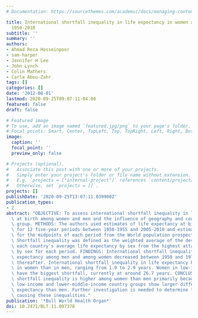 ```yaml
---
# Documentation: https://sourcethemes.com/academic/docs/managing-content/

title: International shortfall inequality in life expectancy in women and in men,
  1950-2010
subtitle: ''
summary: ''
authors:
- Ahmad Reza Hosseinpoor
- sam-harper
- Jennifer H Lee
- John Lynch
- Colin Mathers
- Carla Abou-Zahr
tags: []
categories: []
date: '2012-08-01'
lastmod: 2020-09-25T09:07:11-04:00
featured: false
draft: false

# Featured image
# To use, add an image named `featured.jpg/png` to your page's folder.
# Focal points: Smart, Center, TopLeft, Top, TopRight, Left, Right, BottomLeft, Bottom, BottomRight.
image:
  caption: ''
  focal_point: ''
  preview_only: false

# Projects (optional).
#   Associate this post with one or more of your projects.
#   Simply enter your project's folder or file name without extension.
#   E.g. `projects = ["internal-project"]` references `content/project/deep-learning/index.md`.
#   Otherwise, set `projects = []`.
projects: []
publishDate: '2020-09-25T13:07:11.039900Z'
publication_types:
- 2
abstract: "OBJECTIVE: To assess international shortfall inequality in life expectancy\
  \ at birth among women and men and the influence of geography and country income\
  \ group. METHODS: The authors used estimates of life expectancy at birth, by sex,\
  \ for 12 five-year periods between 1950-1955 and 2005-2010 and estimates of population\
  \ for the midpoints of each period from the World population prospects, 2008 revision.\
  \ Shortfall inequality was defined as the weighted average of the deviations of\
  \ each country's average life expectancy by sex from the highest attained life expectancy\
  \ by sex for each period. FINDINGS: International shortfall inequalities in life\
  \ expectancy among men and among women decreased between 1950 and 1975 but stagnated\
  \ thereafter. International shortfall inequality in life expectancy has been higher\
  \ in women than in men, ranging from 1.9 to 2.9 years. Women in low-income countries\
  \ have the biggest shortfall, currently at around 26.7 years. CONCLUSION: International\
  \ shortfall inequality is higher among women than men primarily because women in\
  \ low-income and lower-middle-income country groups show larger differences in life\
  \ expectancy than men. Further investigation is needed to determine the pathways\
  \ causing these inequalities."
publication: '*Bull World Health Organ*'
doi: 10.2471/BLT.11.097378
---
```

